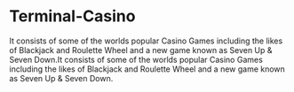# Terminal-Casino
It consists of some of the worlds popular Casino Games including the likes of Blackjack and Roulette Wheel and a new game known as Seven Up &amp; Seven Down.It consists of some of the worlds popular Casino Games including the likes of Blackjack and Roulette Wheel and a new game known as Seven Up &amp; Seven Down.
